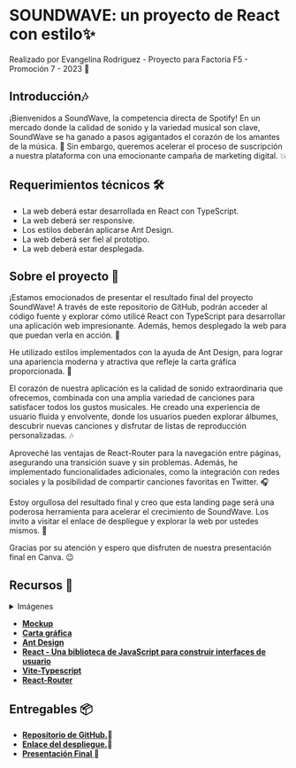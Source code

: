 # SOUNDWAVE: un proyecto de React con estilo✨

Realizado por Evangelina Rodriguez - Proyecto para Factoria F5 - Promoción 7 - 2023 🚀

## Introducción🎶

¡Bienvenidos a SoundWave, la competencia directa de Spotify! En un mercado donde la calidad de sonido y la variedad musical son clave, SoundWave se ha ganado a pasos agigantados el corazón de los amantes de la música. 🎵 Sin embargo, queremos acelerar el proceso de suscripción a nuestra plataforma con una emocionante campaña de marketing digital. 💥

## Requerimientos técnicos 🛠️

- La web deberá estar desarrollada en React con TypeScript.
- La web deberá ser responsive.
- Los estilos deberán aplicarse Ant Design.
- La web deberá ser fiel al prototipo.
- La web deberá estar desplegada.

## Sobre el proyecto 🎉

¡Estamos emocionados de presentar el resultado final del proyecto SoundWave! A través de este repositorio de GitHub, podrán acceder al código fuente y explorar cómo utilicé React con TypeScript para desarrollar una aplicación web impresionante. Además, hemos desplegado la web para que puedan verla en acción. 🚀

He utilizado estilos implementados con la ayuda de Ant Design, para lograr una apariencia moderna y atractiva que refleje la carta gráfica proporcionada. 💅

El corazón de nuestra aplicación es la calidad de sonido extraordinaria que ofrecemos, combinada con una amplia variedad de canciones para satisfacer todos los gustos musicales. He creado una experiencia de usuario fluida y envolvente, donde los usuarios pueden explorar álbumes, descubrir nuevas canciones y disfrutar de listas de reproducción personalizadas. 🎶

Aproveché las ventajas de React-Router para la navegación entre páginas, asegurando una transición suave y sin problemas. Además, he implementado funcionalidades adicionales, como la integración con redes sociales y la posibilidad de compartir canciones favoritas en Twitter. 🎧

Estoy orgullosa del resultado final y creo que esta landing page será una poderosa herramienta para acelerar el crecimiento de SoundWave. Los invito a visitar el enlace de despliegue y explorar la web por ustedes mismos. 🌟

Gracias por su atención y espero que disfruten de nuestra presentación final en Canva. 😉

## Recursos 🎨

<details>
  <summary>Imágenes</summary>

    - landing-page-girl.png
    - covers.jpg
    - more.svg
    - albums.svg
    - logo.png
    - microphone.svg
    - twitter.svg


</details>

- **[Mockup](https://simplonline-v3-prod.s3.eu-west-3.amazonaws.com/media/file/pdf/46391d6c-b766-4ed3-a121-72c9b2a15960.pdf)**
- **[Carta gráfica](https://simplonline-v3-prod.s3.eu-west-3.amazonaws.com/media/file/pdf/0b528713-7dbc-4261-b4b7-0070dd4e7021.pdf)**
- **[Ant Design](https://ant.design/)**
- **[React - Una biblioteca de JavaScript para construir interfaces de usuario](https://es.reactjs.org/)**
- **[Vite-Typescript](https://vitejs.dev/guide/)**
- **[React-Router](https://reactrouter.com/en/main/start/overview)**



## Entregables 📦

- **[Repositorio de GitHub.](https://github.com/factoriaf5-p7/soundwave-EvangeRodriguez.git)**📁
- **[Enlace del despliegue.](https://phenomenal-faloodeh-6f4a13.netlify.app/)**🔗
- **[ Presentación Final ](https://www.canva.com/design/DAFocQkn3Vw/i2zeJaBo9hba3EYa0-KkBA/view)**🎥

 

